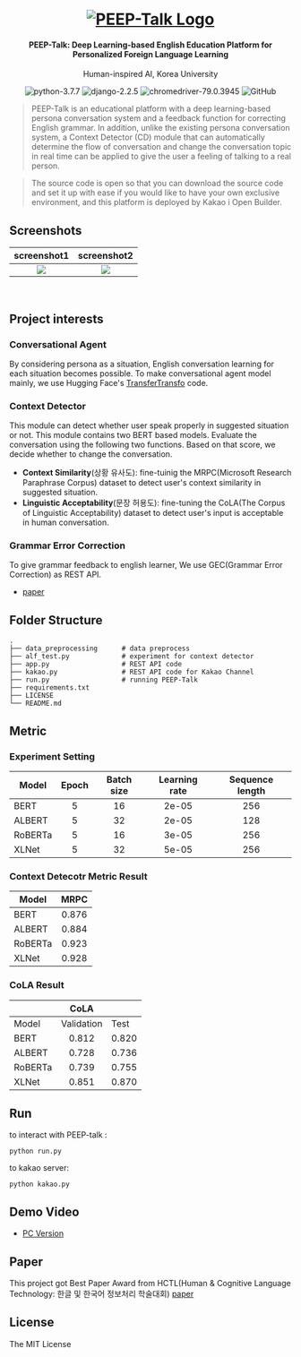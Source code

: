 
<h1 align="center">
  <br>
  <a href="https://pf.kakao.com/_FlDxgs"><img src="https://i.loli.net/2021/10/31/D8Kng1xrlOhHFqL.png" alt="PEEP-Talk Logo"></a>
</h1>

<h4 align="center">PEEP-Talk: Deep Learning-based English Education Platform for Personalized Foreign Language Learning</h4>
<p align="center">Human-inspired AI, Korea University</p>

<p align="center">
    <img alt="python-3.7.7" src="https://img.shields.io/badge/python-3.7.7-blue"/>
    <img alt="django-2.2.5" src="https://img.shields.io/badge/KakaoTalk-offline-yellow"/>
    <img alt="chromedriver-79.0.3945" src="https://img.shields.io/badge/chromedriver-79.0.3945-blueviolet"/>
    <img alt="GitHub" src="https://img.shields.io/github/license/metterian/redbttn-seoul-studio"/>
</p>


> PEEP-Talk is an educational platform with a deep learning-based persona conversation system and a feedback function for correcting English grammar. In addition, unlike the existing persona conversation system, a Context Detector (CD) module that can automatically determine the flow of conversation and change the conversation topic in real time can be applied to give the user a feeling of talking to a real person.

> The source code is open so that you can download the source code and set it up with ease if you would like to have your own exclusive environment, and this platform is deployed by Kakao i Open Builder.

## Screenshots

screenshot1             |  screenshot2
:-------------------------:|:-------------------------:
![](https://i.loli.net/2021/10/31/nYtvxABGIHQsDL2.png)  |  ![](https://i.loli.net/2021/10/31/4BHTGFmatUACcP2.png)

<br/>


## Project interests

### Conversational Agent
By considering persona as a situation, English conversation learning for each situation becomes possible. To make conversational agent model mainly, we use Hugging Face's [TransferTransfo](https://github.com/huggingface/transfer-learning-conv-ai) code.

### Context Detector
This module can detect whether user speak properly in suggested situation or not. This module contains two BERT based models. Evaluate the conversation using the following two functions. Based on that score, we decide whether to change the conversation.
- **Context Similarity**(상황 유사도): fine-tuinig the MRPC(Microsoft Research Paraphrase Corpus) dataset to detect user's context similarity in suggested situation.
- **Linguistic Acceptability**(문장 허용도): fine-tuning the CoLA(The Corpus of Linguistic Acceptability) dataset to detect user's input is acceptable in human conversation.

### Grammar Error Correction
To give grammar feedback to english learner, We use GEC(Grammar Error Correction) as REST API.
- [paper](https://ieeexplore.ieee.org/document/9102992)

## Folder Structure
    .
    ├── data_preprocessing      # data preprocess
    ├── alf_test.py             # experiment for context detector
    ├── app.py                  # REST API code
    ├── kakao.py                # REST API code for Kakao Channel
    ├── run.py                  # running PEEP-Talk
    ├── requirements.txt
    ├── LICENSE
    └── README.md



## Metric
### Experiment Setting

| Model   | Epoch | Batch size | Learning rate | Sequence length |
|---------|:-----:|:----------:|:-------------:|:---------------:|
| BERT    |   5   |     16     |     2e-05     |       256       |
| ALBERT  |   5   |     32     |     2e-05     |       128       |
| RoBERTa |   5   |     16     |     3e-05     |       256       |
| XLNet   |   5   |     32     |     5e-05     |       256       |


### Context Detecotr Metric Result
| Model   |  MRPC |
|---------|:-----:|
| BERT    | 0.876 |
| ALBERT  | 0.884 |
| RoBERTa | 0.923 |
| XLNet   | 0.928 |


### CoLA Result
|         |    CoLA    |       |
|---------|:----------:|-------|
| Model   | Validation |  Test |
| BERT    |    0.812   | 0.820 |
| ALBERT  |    0.728   | 0.736 |
| RoBERTa |    0.739   | 0.755 |
| XLNet   |    0.851   | 0.870 |



## Run
to interact with PEEP-talk :
```
python run.py
```
to kakao server:
```
python kakao.py
```


## Demo Video
- [PC Version](https://youtu.be/Mma23gbCMAU)


## Paper
This project got Best Paper Award from HCTL(Human & Cognitive Language Technology: 한글 및 한국어 정보처리 학술대회) [paper](https://drive.google.com/file/d/1mbPDzUIMTQ7hDn8Dbx1B3k_dZwq08SLe/view?usp=sharing)


## License
The MIT License
